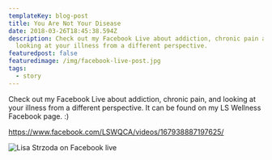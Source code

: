 ```yaml
---
templateKey: blog-post
title: You Are Not Your Disease
date: 2018-03-26T18:45:38.594Z
description: Check out my Facebook Live about addiction, chronic pain and
  looking at your illness from a different perspective.
featuredpost: false
featuredimage: /img/facebook-live-post.jpg
tags:
  - story
---
```

Check out my Facebook Live about addiction, chronic pain, and looking at your illness from a different perspective. It can be found on my LS Wellness Facebook page. :)

<https://www.facebook.com/LSWQCA/videos/167938887197625/>

![Lisa Strzoda on Facebook live](/img/facebook-live-post.jpg "Lisa Strzoda on Facebook live")